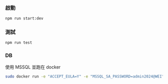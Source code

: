 ### 啟動

``` bash
npm run start:dev
```


### 測試

``` bash
npm run test
```

### DB

使用 MSSQL 並跑在 docker

``` bash
sudo docker run -e "ACCEPT_EULA=Y" -e "MSSQL_SA_PASSWORD=admin2024@WEI" -p 1433:1433 -d mcr.microsoft.com/mssql/server:2022-latest
```